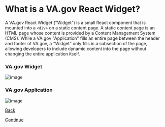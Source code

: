 #  What is a VA.gov React Widget?

A VA.gov React Widget ("Widget") is a small React component that is mounted into a `<div>` on a static content page. A static content page is an HTML page whose content is provided by a Content Management System (CMS). While a VA.gov "Application" fills an entire page between the header and footer of VA.gov, a "Widget" only fills in a subsection of the page, allowing developers to include dynamic content into the page without changing the entire application itself.

### VA.gov Widget
![image](https://github.com/p-ssanders/va-gov-onboarding/assets/134732737/07440999-98a7-4335-9afa-36e2962b7864)

### VA.gov Application
![image](https://github.com/p-ssanders/va-gov-onboarding/assets/134732737/ac22b5a7-76a5-471e-ad26-1af91f724a61)

[Back]()

[Continue]()
